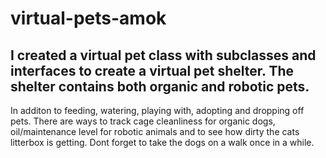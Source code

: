 # virtual-pets-amok

## I created a virtual pet class with subclasses and interfaces to create a virtual pet shelter. The shelter contains both organic and robotic pets.
In additon to feeding, watering, playing with, adopting and dropping off pets. There are ways to track cage cleanliness for organic dogs, oil/maintenance level for robotic animals and to see how dirty the cats litterbox is getting. Dont forget to take the dogs on a walk once in a while.
